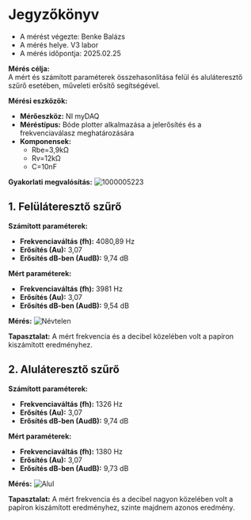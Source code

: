 # Jegyzőkönyv

- A mérést végezte: Benke Balázs
- A mérés helye. V3 labor
- A mérés időpontja: 2025.02.25

**Mérés célja:**  
A mért és számított paraméterek összehasonlítása felül és aluláteresztő szűrő esetében, műveleti erősítő segítségével.

**Mérési eszközök:**
- **Mérőeszköz:** NI myDAQ
- **Méréstípus:** Bóde plotter alkalmazása a jelerősítés és a frekvenciaválasz meghatározására
- **Komponensek:**
  - Rbe=3,9kΩ
  - Rv=12kΩ
  - C=10nF

**Gyakorlati megvalósítás:**
![1000005223](https://github.com/user-attachments/assets/a706cad5-a9ff-431d-b58f-9dec7a096f47)

## 1. Felüláteresztő szűrő

**Számított paraméterek:**
- **Frekvenciaváltás (fh):** 4080,89 Hz
- **Erősítés (Au):** 3,07
- **Erősítés dB-ben (AudB):** 9,74 dB

**Mért paraméterek:**
- **Frekvenciaváltás (fh):** 3981 Hz
- **Erősítés (Au):** 3,07
- **Erősítés dB-ben (AudB):** 9,54 dB

**Mérés:**
![Névtelen](https://github.com/user-attachments/assets/5c7836ba-dd16-4852-929f-b2983b9947ba)

**Tapasztalat:**
A mért frekvencia és a decibel közelében volt a papíron kiszámított eredményhez.

## 2. Aluláteresztő szűrő

**Számított paraméterek:**
- **Frekvenciaváltás (fh):** 1326 Hz
- **Erősítés (Au):** 3,07
- **Erősítés dB-ben (AudB):** 9,74 dB

**Mért paraméterek:**
- **Frekvenciaváltás (fh):** 1380 Hz
- **Erősítés (Au):** 3,07
- **Erősítés dB-ben (AudB):** 9,73 dB

**Mérés:**
![Alul](https://github.com/user-attachments/assets/be2affc5-0a50-4cf8-a14f-d10e995d28ac)

**Tapasztalat:**
A mért frekvencia és a decibel nagyon közelében volt a papíron kiszámított eredményhez, szinte majdnem azonos eredmény.
